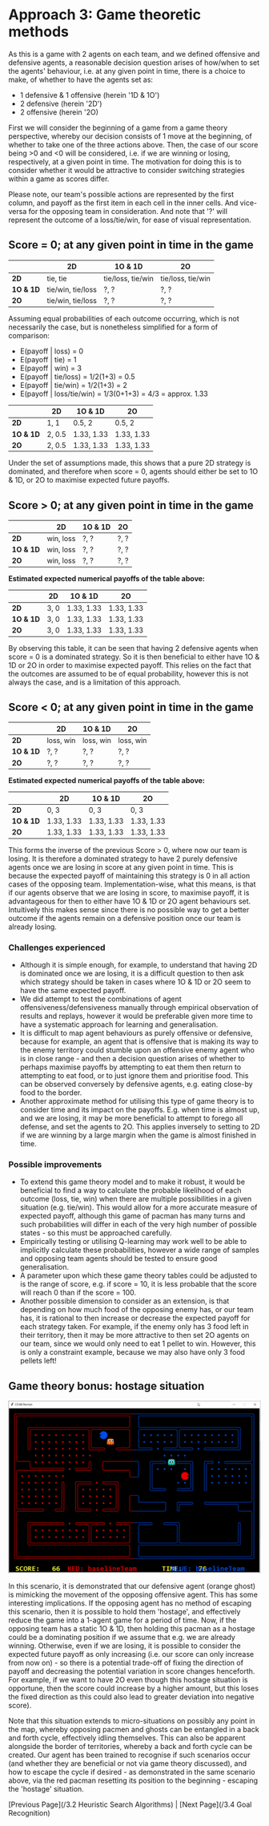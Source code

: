 # Approach 3: Game theoretic methods

As this is a game with 2 agents on each team, and we defined offensive and defensive agents, a reasonable decision question arises of how/when to set the agents' behaviour, i.e. at any given point in time, there is a choice to make, of whether to have the agents set as:
* 1 defensive & 1 offensive (herein '1D & 1O')
* 2 defensive (herein '2D')
* 2 offensive (herein '2O)

First we will consider the beginning of a game from a game theory perspective, whereby our decision consists of 1 move at the beginning, of whether to take one of the three actions above. Then, the case of our score being >0 and <0 will be considered, i.e. if we are winning or losing, respectively, at a given point in time. The motivation for doing this is to consider whether it would be attractive to consider switching strategies within a game as scores differ.

Please note, our team's possible actions are represented by the first column, and payoff as the first item in each cell in  the inner cells. And vice-versa for the opposing team in consideration. And note that '?' will represent the outcome of a loss/tie/win, for ease of visual representation.

## Score = 0; at any given point in time in the game

| | **2D** | **1O & 1D**| **2O**|
| ---- | ----| ---- | --- |
| **2D** | tie, tie | tie/loss, tie/win| tie/loss, tie/win|
| **1O & 1D** | tie/win, tie/loss | ?, ?| ?, ?| 
|**2O**| tie/win, tie/loss| ?, ?| ?, ? | 

Assuming equal probabilities of each outcome occurring, which is not necessarily the case, but is nonetheless simplified for a form of comparison:

* E(payoff | loss) = 0
* E(payoff | tie) = 1
* E(payoff | win) = 3
* E(payoff | tie/loss) = 1/2(1+3) = 0.5
* E(payoff | tie/win) = 1/2(1+3) = 2
* E(payoff | loss/tie/win) = 1/3(0+1+3) = 4/3 = approx. 1.33

| | **2D** | **1O & 1D**| **2O**|
| ---- | ----| ---- | --- |
| **2D** | 1, 1| 0.5, 2| 0.5, 2|
| **1O & 1D** | 2, 0.5 | 1.33, 1.33| 1.33, 1.33| 
|**2O**| 2, 0.5| 1.33, 1.33| 1.33, 1.33| 

Under the set of assumptions made, this shows that a pure 2D strategy is dominated, and therefore when score = 0, agents should either be set to 1O & 1D, or 2O to maximise expected future payoffs.

## Score > 0; at any given point in time in the game


| | **2D** | **1O & 1D**| **2O**|
| ---- | ----| ---- | --- |
| **2D** | win, loss| ?, ?| ?, ?|
| **1O & 1D** | win, loss | ?, ?| ?, ?| 
|**2O**| win, loss | ?, ?| ?, ? | 

**Estimated expected numerical payoffs of the table above:**

| | **2D** | **1O & 1D**| **2O**|
| ---- | ----| ---- | --- |
| **2D** | 3, 0| 1.33, 1.33| 1.33, 1.33|
| **1O & 1D** | 3, 0| 1.33, 1.33| 1.33, 1.33| 
|**2O**| 3, 0| 1.33, 1.33| 1.33, 1.33 | 

By observing this table, it can be seen that having 2 defensive agents when score = 0 is a dominated strategy. So it is then beneficial to either have 1O & 1D or 2O in order to maximise expected payoff. This relies on the fact that the outcomes are assumed to be of equal probability, however this is not always the case, and is a limitation of this approach.

## Score < 0; at any given point in time in the game

| | **2D** | **1O & 1D**| **2O**|
| ---- | ----| ---- | --- |
| **2D** | loss, win | loss, win| loss, win |
| **1O & 1D** | ?, ? | ?, ?| ?, ?| 
|**2O**| ?, ? | ?, ?| ?, ? | 

**Estimated expected numerical payoffs of the table above:**

| | **2D** | **1O & 1D**| **2O**|
| ---- | ----| ---- | --- |
| **2D** | 0, 3|0, 3| 0, 3|
| **1O & 1D** | 1.33, 1.33| 1.33, 1.33| 1.33, 1.33| 
|**2O**| 1.33, 1.33| 1.33, 1.33| 1.33, 1.33 |

This forms the inverse of the previous Score > 0, where now our team is losing. It is therefore a dominated strategy to have 2 purely defensive agents once we are losing in score at any given point in time.  This is because the expected payoff of maintaining this strategy is 0 in all action cases of the opposing team. Implementation-wise, what this means, is that if our agents observe that we are losing in score, to maximise payoff, it is advantageous for then to either have 1O & 1D or 2O agent behaviours set. Intuitively this makes sense since there is no possible way to get a better outcome if the agents remain on a defensive position once our team is already losing.

### Challenges experienced
*  Although it is simple enough, for example, to understand that having 2D is dominated once we are losing, it is a difficult question to then ask which strategy should be taken in cases where 1O & 1D or 2O seem to have the same expected payoff. 
*  We did attempt to test the combinations of agent offensiveness/defensiveness manually through empirical observation of results and replays, however it would be preferable given more time to have a systematic approach for learning and generalisation.
*  It is difficult to map agent behaviours as purely offensive or defensive, because for example, an agent that is offensive that is making its way to the enemy territory could stumble upon an offensive enemy agent who is in close range - and then a decision question arises of whether to perhaps maximise payoffs by attempting to eat them then return to attempting to eat food, or to just ignore them and prioritise food. This can be observed conversely by defensive agents, e.g. eating close-by food to the border.
*  Another approximate method for utilising this type of game theory is to consider time and its impact on the payoffs. E.g. when time is almost up, and we are losing, it may be more beneficial to attempt to forego all defense, and set the agents to 2O. This applies inversely to setting to 2D if we are winning by a large margin when the game is almost finished in time.

### Possible improvements
*  To extend this game theory model and to make it robust, it would be beneficial to find a way to calculate the probable likelihood of each outcome (loss, tie, win) when there are multiple possibilities in a given situation (e.g. tie/win). This would allow for a more accurate measure of expected payoff, although this game of pacman has many turns and such probabilities will differ in each of the very high number of possible states - so this must be approached carefully.
* Empirically testing or utilising Q-learning may work well to be able to implicitly calculate these probabilities, however a wide range of samples and opposing team agents should be tested to ensure good generalisation.
* A parameter upon which these game theory tables could be adjusted to is the range of score, e.g. if score = 10, it is less probable that the score will reach 0 than if the score = 100.
* Another possible dimension to consider as an extension, is that depending on how much food of the opposing enemy has, or our team has, it is rational to then increase or decrease the expected payoff for each strategy taken. For example, if the enemy only has 3 food left in their territory, then it may be more attractive to then set 2O agents on our team, since we would only need to eat 1 pellet to win. However, this is only a constraint example, because we may also have only 3 food pellets left!


## Game theory bonus: hostage situation

![10_-_suicide](uploads/f1f1850da4253b64410db5c51cc27221/10_-_suicide.gif)

In this scenario, it is demonstrated that our defensive agent (orange ghost) is mimicking the movement of the opposing offensive agent. This has some interesting implications. If the opposing agent has no method of escaping this scenario, then it is possible to hold them 'hostage', and effectively reduce the game into a 1-agent game for a period of time. Now, if the opposing team has a static 1O & 1D, then holding this pacman as a hostage could be a dominating position if we assume that e.g. we are already winning. Otherwise, even if we are losing, it is possible to consider the expected future payoff as only increasing (i.e. our score can only increase from now on) - so there is a potential trade-off of fixing the direction of payoff and decreasing the potential variation in score changes henceforth. For example, if we want to have 2O even though this hostage situation is opportune, then the score could increase by a higher amount, but this loses the fixed direction as this could also lead to greater deviation into negative score).

Note that this situation extends to micro-situations on possibly any point in the map, whereby opposing pacmen and ghosts can be entangled in a back and forth cycle, effectively idling themselves. This can also be apparent alongside the border of territories, whereby a back and forth cycle can be created. Our agent has been trained to recognise if such scenarios occur (and whether they are beneficial or not via game theory discussed), and how to escape the cycle if desired - as demonstrated in the same scenario above, via the red pacman resetting its position to the beginning - escaping the 'hostage' situation.


[Previous Page](/3.2 Heuristic Search Algorithms) | [Next Page](/3.4 Goal Recognition)